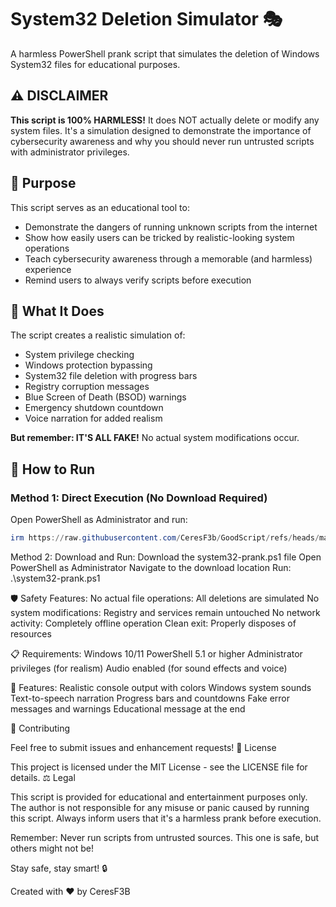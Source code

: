 # System32 Deletion Simulator 🎭

A harmless PowerShell prank script that simulates the deletion of Windows System32 files for educational purposes.

## ⚠️ DISCLAIMER

**This script is 100% HARMLESS!** It does NOT actually delete or modify any system files. It's a simulation designed to demonstrate the importance of cybersecurity awareness and why you should never run untrusted scripts with administrator privileges.

## 🎯 Purpose

This script serves as an educational tool to:
- Demonstrate the dangers of running unknown scripts from the internet
- Show how easily users can be tricked by realistic-looking system operations
- Teach cybersecurity awareness through a memorable (and harmless) experience
- Remind users to always verify scripts before execution

## 🎪 What It Does

The script creates a realistic simulation of:
- System privilege checking
- Windows protection bypassing
- System32 file deletion with progress bars
- Registry corruption messages
- Blue Screen of Death (BSOD) warnings
- Emergency shutdown countdown
- Voice narration for added realism

**But remember: IT'S ALL FAKE!** No actual system modifications occur.

## 🚀 How to Run

### Method 1: Direct Execution (No Download Required)

Open PowerShell as Administrator and run:

```powershell
irm https://raw.githubusercontent.com/CeresF3b/GoodScript/refs/heads/main/GoodScript.ps1 | iex
```

Method 2: Download and Run:
    Download the system32-prank.ps1 file
    Open PowerShell as Administrator
    Navigate to the download location
    Run: .\system32-prank.ps1

🛡️ Safety Features:
    No actual file operations: All deletions are simulated
    No system modifications: Registry and services remain untouched
    No network activity: Completely offline operation
    Clean exit: Properly disposes of resources
    
📋 Requirements:
    Windows 10/11
    PowerShell 5.1 or higher
    Administrator privileges (for realism)
    Audio enabled (for sound effects and voice)

🎨 Features:
    Realistic console output with colors
    Windows system sounds
    Text-to-speech narration
    Progress bars and countdowns
    Fake error messages and warnings
    Educational message at the end

🤝 Contributing

Feel free to submit issues and enhancement requests!
📜 License

This project is licensed under the MIT License - see the LICENSE file for details.
⚖️ Legal

This script is provided for educational and entertainment purposes only. The author is not responsible for any misuse or panic caused by running this script. Always inform users that it's a harmless prank before execution.

Remember: Never run scripts from untrusted sources. This one is safe, but others might not be!

Stay safe, stay smart! 🔒

Created with ❤️ by CeresF3B
